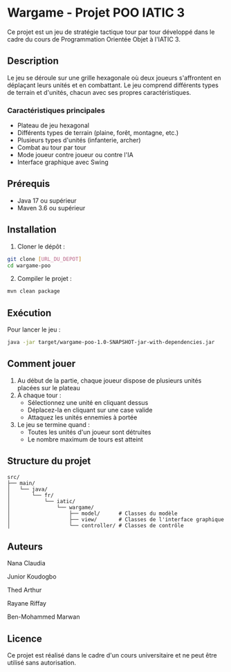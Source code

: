 # Wargame - Projet POO IATIC 3

Ce projet est un jeu de stratégie tactique tour par tour développé dans le cadre du cours de Programmation Orientée Objet à l'IATIC 3.

## Description

Le jeu se déroule sur une grille hexagonale où deux joueurs s'affrontent en déplaçant leurs unités et en combattant. Le jeu comprend différents types de terrain et d'unités, chacun avec ses propres caractéristiques.

### Caractéristiques principales

- Plateau de jeu hexagonal
- Différents types de terrain (plaine, forêt, montagne, etc.)
- Plusieurs types d'unités (infanterie, archer)
- Combat au tour par tour
- Mode joueur contre joueur ou contre l'IA
- Interface graphique avec Swing

## Prérequis

- Java 17 ou supérieur
- Maven 3.6 ou supérieur

## Installation

1. Cloner le dépôt :
```bash
git clone [URL_DU_DEPOT]
cd wargame-poo
```

2. Compiler le projet :
```bash
mvn clean package
```

## Exécution

Pour lancer le jeu :
```bash
java -jar target/wargame-poo-1.0-SNAPSHOT-jar-with-dependencies.jar
```

## Comment jouer

1. Au début de la partie, chaque joueur dispose de plusieurs unités placées sur le plateau
2. À chaque tour :
   - Sélectionnez une unité en cliquant dessus
   - Déplacez-la en cliquant sur une case valide
   - Attaquez les unités ennemies à portée
3. Le jeu se termine quand :
   - Toutes les unités d'un joueur sont détruites
   - Le nombre maximum de tours est atteint

## Structure du projet

```
src/
├── main/
│   └── java/
│       └── fr/
│           └── iatic/
│               └── wargame/
│                   ├── model/      # Classes du modèle
│                   ├── view/       # Classes de l'interface graphique
│                   └── controller/ # Classes de contrôle
```

## Auteurs

Nana Claudia

Junior Koudogbo

Thed Arthur 

Rayane Riffay

Ben-Mohammed Marwan

## Licence

Ce projet est réalisé dans le cadre d'un cours universitaire et ne peut être utilisé sans autorisation.

